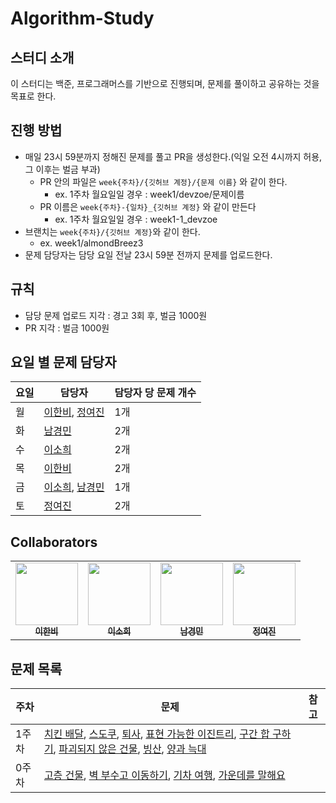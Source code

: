# Algorithm-Study

## 스터디 소개
이 스터디는 백준, 프로그래머스를 기반으로 진행되며, 문제를 풀이하고 공유하는 것을 목표로 한다.

## 진행 방법

- 매일 23시 59분까지 정해진 문제를 풀고 PR을 생성한다.(익일 오전 4시까지 허용, 그 이후는 벌금 부과)
    - PR 안의 파일은 `week{주차}/{깃허브 계정}/{문제 이름}` 와 같이 한다.
        - ex. 1주차 월요일일 경우 : week1/devzoe/문제이름
    - PR 이름은 `week{주차}-{일차}_{깃허브 계정}` 와 같이 만든다
        - ex. 1주차 월요일일 경우 : week1-1_devzoe
- 브랜치는 `week{주차}/{깃허브 계정}`와 같이 한다.
  - ex. week1/almondBreez3
- 문제 담당자는 담당 요일 전날 23시 59분 전까지 문제를 업로드한다.

## 규칙
- 담당 문제 업로드 지각 : 경고 3회 후, 벌금 1000원
- PR 지각 : 벌금 1000원

## 요일 별 문제 담당자

| 요일 | 담당자 | 담당자 당 문제 개수 |
|------|------|-----|
| 월 | [이한비](https://github.com/AlmondBreez3), [정여진](https://github.com/yeojin0523) | 1개 |
| 화 | [남경민](https://github.com/devzoe) | 2개 |
| 수 | [이소희](https://github.com/olsohee) | 2개 |
| 목 | [이한비](https://github.com/AlmondBreez3) | 2개 |
| 금 | [이소희](https://github.com/olsohee), [남경민](https://github.com/devzoe)| 1개 |
| 토 | [정여진](https://github.com/yeojin0523) | 2개 |

## Collaborators
<table>
  <tbody>
    <tr>
      <td align="center"><a href="https://github.com/AlmondBreez3"><img src="https://github.com/AlmondBreez3.png" width="100px;" alt=""/><br /><sub><b>이한비</b></sub></a><br /></td>
      <td align="center"><a href="https://github.com/olsohee"><img src="https://github.com/olsohee.png" width="100px;" alt=""/><br /><sub><b>이소희</b></sub></a><br /></td>
      <td align="center"><a href="https://github.com/devzoe"><img src="https://github.com/devzoe.png" width="100px;" alt=""/><br /><sub><b>남경민</b></sub></a><br /></td>
      <td align="center"><a href="https://github.com/yeojin0523"><img src="https://github.com/yeojin0523.png" width="100px;" alt=""/><br /><sub><b>정여진</b></sub></a><br /></td>
    </tr>
  </tbody>
</table>

## 문제 목록

| 주차 | 문제 | 참고 |
|------|------|------|
| 1주차 | [치킨 배달](https://www.acmicpc.net/problem/15686), [스도쿠](https://www.acmicpc.net/problem/2580), [퇴사](https://www.acmicpc.net/problem/14501), [표현 가능한 이진트리](https://school.programmers.co.kr/learn/courses/30/lessons/150367), [구간 합 구하기](https://www.acmicpc.net/problem/11660), [파괴되지 않은 건물](https://school.programmers.co.kr/learn/courses/30/lessons/92344), [빙산](https://www.acmicpc.net/problem/2573), [양과 늑대](https://school.programmers.co.kr/learn/courses/30/lessons/92343) | |
| 0주차 | [고층 건물](https://www.acmicpc.net/problem/1027), [벽 부수고 이동하기](https://www.acmicpc.net/problem/2206), [기차 여행](https://www.acmicpc.net/problem/10713), [가운데를 말해요](https://www.acmicpc.net/problem/1655) | |
